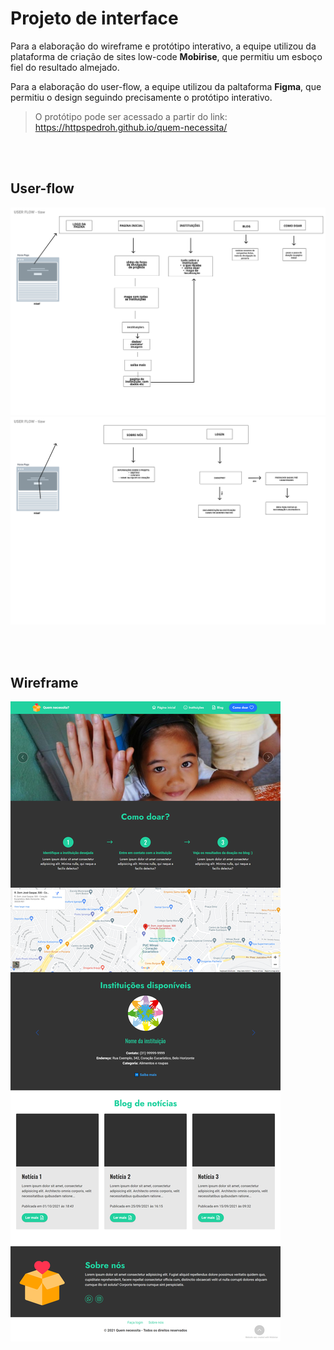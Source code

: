 # Projeto de interface

Para a elaboração do wireframe e protótipo interativo, a equipe utilizou da plataforma de criação de sites low-code **Mobirise**, que permitiu um esboço fiel do resultado almejado.

Para a elaboração do user-flow, a equipe utilizou da paltaforma **Figma**, que permitiu o design seguindo precisamente o protótipo interativo.

> O protótipo pode ser acessado a partir do link: https://httpspedroh.github.io/quem-necessita/
> 
<br></br>
## User-flow

![User-flow](../Artefatos/userflow-1.png)
![User-flow](../Artefatos/userflow-2.png)

<br></br>

## Wireframe

![Wireframe](../Artefatos/wireframe.png)